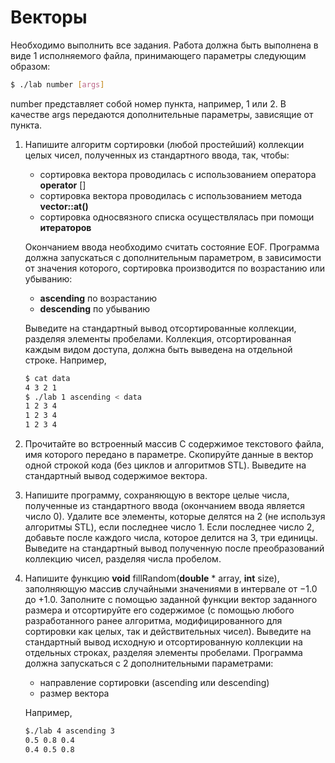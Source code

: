 # Векторы

Необходимо выполнить все задания.
Работа должна быть выполнена в виде 1 исполняемого файла, принимающего параметры следующим образом:
```sh
$ ./lab number [args]
```
number представляет собой номер пункта, например, 1 или 2. В качестве args передаются дополнительные параметры, зависящие от пункта.

1. Напишите алгоритм сортировки (любой простейший) коллекции целых чисел, полученных из стандартного ввода, так, чтобы:
    - сортировка вектора проводилась с использованием оператора **operator** []
    - сортировка вектора проводилась с использованием метода **vector::at()**
    - сортировка односвязного списка осуществлялась при помощи **итераторов**

    Окончанием ввода необходимо считать состояние EOF.
    Программа должна запускаться с дополнительным параметром, в зависимости от значения которого, сортировка производится по возрастанию или убыванию:
    - **ascending** по возрастанию
    - **descending** по убыванию
    
    Выведите на стандартный вывод отсортированные коллекции, разделяя элементы пробелами. Коллекция, отсортированная каждым видом доступа, должна быть выведена на отдельной строке. Например,
    ```sh
    $ cat data
    4 3 2 1
    $ ./lab 1 ascending < data
    1 2 3 4
    1 2 3 4
    1 2 3 4
    ```

2. Прочитайте во встроенный массив C содержимое текстового файла, имя которого передано в параметре. Скопируйте данные в вектор одной строкой кода (без циклов и алгоритмов STL). Выведите на стандартный вывод содержимое вектора.

3. Напишите программу, сохраняющую в векторе целые числа, полученные из стандартного ввода (окончанием ввода является число 0). Удалите все элементы, которые делятся на 2 (не используя алгоритмы STL), если последнее число 1. Если последнее число 2, добавьте после каждого числа, которое делится на 3, три единицы. Выведите на стандартный вывод полученную после преобразований коллекцию чисел, разделяя числа пробелом.

4. Напишите функцию **void** fillRandom(**double** * array, **int** size), заполняющую массив случайными значениями в интервале от −1.0 до +1.0. Заполните с помощью заданной функции вектор заданного размера и отсортируйте его содержимое (с помощью любого разработанного ранее алгоритма, модифицированного для сортировки как целых, так и действительных чисел).
Выведите на стандартный вывод исходную и отсортированную коллекции на отдельных строках, разделяя элементы пробелами.
Программа должна запускаться с 2 дополнительными параметрами:
    - направление сортировки (ascending или descending)
    - размер вектора

    Например,
    ```sh
    $./lab 4 ascending 3
    0.5 0.8 0.4
    0.4 0.5 0.8
    ```